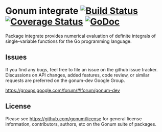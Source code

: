 # Gonum integrate  [![Build Status](https://travis-ci.org/gonum/integrate.svg?branch=master)](https://travis-ci.org/gonum/integrate)  [![Coverage Status](https://coveralls.io/repos/gonum/integrate/badge.svg?branch=master&service=github)](https://coveralls.io/github/gonum/integrate?branch=master) [![GoDoc](https://godoc.org/github.com/gonum/integrate?status.svg)](https://godoc.org/github.com/gonum/integrate)

Package integrate provides numerical evaluation of definite integrals of single-variable functions for the Go programming language.

## Issues

If you find any bugs, feel free to file an issue on the github issue tracker. Discussions on API changes, added features, code review, or similar requests are preferred on the gonum-dev Google Group.

https://groups.google.com/forum/#!forum/gonum-dev

## License

Please see https://github.com/gonum/license for general license information, contributors, authors, etc on the Gonum suite of packages.
